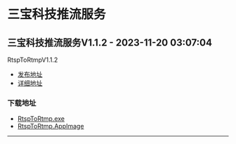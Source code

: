 # 三宝科技推流服务
## 三宝科技推流服务V1.1.2 - 2023-11-20 03:07:04
RtspToRtmpV1.1.2
*  [发布地址](https://github.com/jadehh/rtsp_to_rtmp/releases/tag/V1.1.2)
*  [详细地址](https://github.com/jadehh/jadehh_file/releases/tag/RtspToRtmpV1.1.2)
### 下载地址
* [RtspToRtmp.exe](https://gh.ddlc.top/https://github.com/jadehh/jadehh_file/releases/download/RtspToRtmpV1.1.2/RtspToRtmp.exe)
* [RtspToRtmp.AppImage](https://gh.ddlc.top/https://github.com/jadehh/jadehh_file/releases/download/RtspToRtmpV1.1.2/RtspToRtmp.AppImage)
----